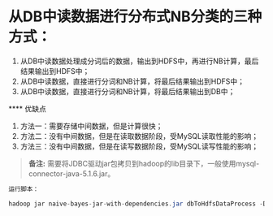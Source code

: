 
从DB中读数据进行分布式NB分类的三种方式：
======

1. 从DB中读数据处理成分词后的数据，输出到HDFS中，再进行NB计算，最后结果输出到HDFS中；
2. 从DB中读数据，直接进行分词和NB计算，将最后结果输出到HDFS中；
3. 从DB中读数据，直接进行分词和NB计算，将最后结果输出到DB中；

**** 优缺点

1. 方法一：需要存储中间数据，但是计算很快；
2. 方法二：没有中间数据，但是在读取数据阶段，受MySQL读取性能的影响；
3. 方法三：没有中间数据，但是在读写数据阶段，受MySQL读写性能的影响；

> **备注:** 需要将JDBC驱动jar包拷贝到hadoop的lib目录下，一般使用mysql-connector-java-5.1.6.jar。

```java
运行脚本：

hadoop jar naive-bayes-jar-with-dependencies.jar dbToHdfsDataProcess -D tableName=mysql-tablename -D processData=process-data
```